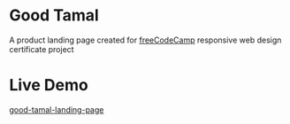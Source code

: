 # Good Tamal
A product landing page created for [freeCodeCamp](https://www.freecodecamp.org/learn/2022/responsive-web-design/build-a-product-landing-page-project/build-a-product-landing-page) responsive web design certificate project

# Live Demo
[good-tamal-landing-page](https://mr-n30.github.io/good-tamal-landing-page/)
